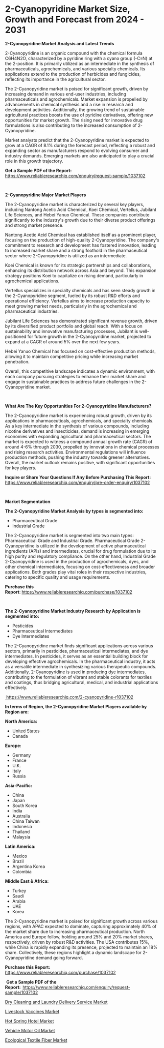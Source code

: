 <p><h1>2-Cyanopyridine Market Size, Growth and Forecast from 2024 - 2031</h1></p><p><strong>2-Cyanopyridine Market Analysis and Latest Trends</strong></p>
<p><p>2-Cyanopyridine is an organic compound with the chemical formula C6H4N2O, characterized by a pyridine ring with a cyano group (-C≡N) at the 2-position. It is primarily utilized as an intermediate in the synthesis of pharmaceuticals, agrochemicals, and various specialty chemicals. Its applications extend to the production of herbicides and fungicides, reflecting its importance in the agricultural sector.</p><p>The 2-Cyanopyridine market is poised for significant growth, driven by increasing demand in various end-user industries, including pharmaceuticals and agrochemicals. Market expansion is propelled by advancements in chemical synthesis and a rise in research and development activities. Additionally, the growing trend of sustainable agricultural practices boosts the use of pyridine derivatives, offering new opportunities for market growth. The rising need for innovative drug formulations is also contributing to the increased consumption of 2-Cyanopyridine. </p><p>Market analysts predict that the 2-Cyanopyridine market is expected to grow at a CAGR of 8.1% during the forecast period, reflecting a robust and expanding sector as manufacturers respond to evolving consumer and industry demands. Emerging markets are also anticipated to play a crucial role in this growth trajectory.</p></p>
<p><strong>Get a Sample PDF of the Report:&nbsp;</strong> <a href="https://www.reliableresearchiq.com/enquiry/request-sample/1037102?utm_campaign=123&utm_medium=2&utm_source=Github&utm_content=ia&utm_term=05122024&utm_id=2-cyanopyridine">https://www.reliableresearchiq.com/enquiry/request-sample/1037102</a></p>
<p>&nbsp;</p>
<p><strong>2-Cyanopyridine Major Market Players</strong></p>
<p><p>The 2-Cyanopyridine market is characterized by several key players, including Nantong Acetic Acid Chemical, Koei Chemical, Vertellus, Jubilant Life Sciences, and Hebei Yanuo Chemical. These companies contribute significantly to the industry's growth due to their diverse product offerings and strong market presence.</p><p>Nantong Acetic Acid Chemical has established itself as a prominent player, focusing on the production of high-quality 2-Cyanopyridine. The company's commitment to research and development has fostered innovation, leading to increased market share and a strong foothold in the pharmaceutical sector where 2-Cyanopyridine is utilized as an intermediate.</p><p>Koei Chemical is known for its strategic partnerships and collaborations, enhancing its distribution network across Asia and beyond. This expansion strategy positions Koei to capitalize on rising demand, particularly in agrochemical applications.</p><p>Vertellus specializes in specialty chemicals and has seen steady growth in the 2-Cyanopyridine segment, fueled by its robust R&D efforts and operational efficiency. Vertellus aims to increase production capacity to meet growing market needs, particularly in the agrochemical and pharmaceutical industries.</p><p>Jubilant Life Sciences has demonstrated significant revenue growth, driven by its diversified product portfolio and global reach. With a focus on sustainability and innovative manufacturing processes, Jubilant is well-positioned for future growth in the 2-Cyanopyridine market, projected to expand at a CAGR of around 5% over the next few years.</p><p>Hebei Yanuo Chemical has focused on cost-effective production methods, allowing it to maintain competitive pricing while increasing market penetration.</p><p>Overall, this competitive landscape indicates a dynamic environment, with each company pursuing strategies to enhance their market share and engage in sustainable practices to address future challenges in the 2-Cyanopyridine market.</p></p>
<p>&nbsp;</p>
<p><strong>What Are The Key Opportunities For 2-Cyanopyridine Manufacturers?</strong></p>
<p><p>The 2-Cyanopyridine market is experiencing robust growth, driven by its applications in pharmaceuticals, agrochemicals, and specialty chemicals. As a key intermediate in the synthesis of various compounds, including nicotine derivatives and insecticides, demand is increasing in emerging economies with expanding agricultural and pharmaceutical sectors. The market is expected to witness a compound annual growth rate (CAGR) of around 4-6% through 2030, propelled by innovations in chemical processes and rising research activities. Environmental regulations will influence production methods, pushing the industry towards greener alternatives. Overall, the market outlook remains positive, with significant opportunities for key players.</p></p>
<p><strong>Inquire or Share Your Questions If Any Before Purchasing This Report:</strong> <a href="https://www.reliableresearchiq.com/enquiry/pre-order-enquiry/1037102?utm_campaign=123&utm_medium=2&utm_source=Github&utm_content=ia&utm_term=05122024&utm_id=2-cyanopyridine">https://www.reliableresearchiq.com/enquiry/pre-order-enquiry/1037102</a></p>
<p>&nbsp;</p>
<p><strong>Market Segmentation</strong></p>
<p><strong>The 2-Cyanopyridine Market Analysis by types is segmented into:</strong></p>
<p><ul><li>Pharmaceutical Grade</li><li>Industrial Grade</li></ul></p>
<p><p>The 2-Cyanopyridine market is segmented into two main types: Pharmaceutical Grade and Industrial Grade. Pharmaceutical Grade 2-Cyanopyridine is utilized in the development of active pharmaceutical ingredients (APIs) and intermediates, crucial for drug formulation due to its high purity and regulatory compliance. On the other hand, Industrial Grade 2-Cyanopyridine is used in the production of agrochemicals, dyes, and other chemical intermediates, focusing on cost-effectiveness and broader applications. Both grades play vital roles in their respective industries, catering to specific quality and usage requirements.</p></p>
<p><strong>Purchase this Report:&nbsp;</strong><a href="https://www.reliableresearchiq.com/purchase/1037102?utm_campaign=123&utm_medium=2&utm_source=Github&utm_content=ia&utm_term=05122024&utm_id=2-cyanopyridine">https://www.reliableresearchiq.com/purchase/1037102</a></p>
<p>&nbsp;</p>
<p><strong>The 2-Cyanopyridine Market Industry Research by Application is segmented into:</strong></p>
<p><ul><li>Pesticides</li><li>Pharmaceutical Intermediates</li><li>Dye Intermediates</li></ul></p>
<p><p>The 2-Cyanopyridine market finds significant applications across various sectors, primarily in pesticides, pharmaceutical intermediates, and dye intermediates. In pesticides, it serves as an essential building block for developing effective agrochemicals. In the pharmaceutical industry, it acts as a versatile intermediate in synthesizing various therapeutic compounds. Additionally, 2-Cyanopyridine is used in producing dye intermediates, contributing to the formulation of vibrant and stable colorants for textiles and coatings, thus bridging agricultural, medical, and industrial applications effectively.</p></p>
<p><a href="https://www.reliableresearchiq.com/2-cyanopyridine-r1037102?utm_campaign=123&utm_medium=2&utm_source=Github&utm_content=ia&utm_term=05122024&utm_id=2-cyanopyridine">&nbsp;https://www.reliableresearchiq.com/2-cyanopyridine-r1037102</a></p>
<p><strong>In terms of Region, the 2-Cyanopyridine Market Players available by Region are:</strong></p>
<p>
    <p> <strong> North America: </strong>
        <ul>
            <li>United States</li>
            <li>Canada</li>
        </ul>
        </p> 
    <p> <strong> Europe: </strong>
        <ul>
            <li>Germany</li>
            <li>France</li>
            <li>U.K.</li>
            <li>Italy</li>
            <li>Russia</li>
        </ul>
        </p> 
    <p> <strong> Asia-Pacific: </strong>
        <ul>
            <li>China</li>
            <li>Japan</li>
            <li>South Korea</li>
            <li>India</li>
            <li>Australia</li>
            <li>China Taiwan</li>
            <li>Indonesia</li>
            <li>Thailand</li>
            <li>Malaysia</li>
        </ul>
        </p> 
    <p> <strong> Latin America: </strong>
        <ul>
            <li>Mexico</li>
            <li>Brazil</li>
            <li>Argentina Korea</li>
            <li>Colombia</li>
        </ul>
        </p> 
    <p> <strong> Middle East & Africa: </strong>
        <ul>
            <li>Turkey</li>
            <li>Saudi</li>
            <li>Arabia</li>
            <li>UAE</li>
            <li>Korea</li>
        </ul>
    </p>
    </p>
<p><p>The 2-Cyanopyridine market is poised for significant growth across various regions, with APAC expected to dominate, capturing approximately 40% of the market share due to increasing pharmaceutical production. North America and Europe follow, holding around 25% and 20% market shares, respectively, driven by robust R&D activities. The USA contributes 15%, while China is rapidly expanding its presence, projected to maintain an 18% share. Collectively, these regions highlight a dynamic landscape for 2-Cyanopyridine demand going forward.</p></p>
<p><strong>Purchase this Report: </strong><a href="https://www.reliableresearchiq.com/purchase/1037102?utm_campaign=123&utm_medium=2&utm_source=Github&utm_content=ia&utm_term=05122024&utm_id=2-cyanopyridine">https://www.reliableresearchiq.com/purchase/1037102</a></p>
<p>&nbsp;<strong>Get a Sample PDF of the Report:&nbsp;&nbsp;</strong><a href="https://www.reliableresearchiq.com/enquiry/request-sample/1037102?utm_campaign=123&utm_medium=2&utm_source=Github&utm_content=ia&utm_term=05122024&utm_id=2-cyanopyridine">https://www.reliableresearchiq.com/enquiry/request-sample/1037102</a></p>
<p><strong></strong></p>
<p><p><a href="https://www.linkedin.com/pulse/comprehensive-study-dry-cleaning-laundry-delivery-service-market-gdh9e?utm_campaign=123&utm_medium=2&utm_source=Github&utm_content=ia&utm_term=05122024&utm_id=2-cyanopyridine">Dry Cleaning and Laundry Delivery Service Market</a></p><p><a href="https://www.linkedin.com/pulse/livestock-vaccines-market-outlook-share-analysis-growth-kjewe?utm_campaign=123&utm_medium=2&utm_source=Github&utm_content=ia&utm_term=05122024&utm_id=2-cyanopyridine">Livestock Vaccines Market</a></p><p><a href="https://www.linkedin.com/pulse/north-americas-hot-spring-hotel-market-size-share-trends-forecast-ho4xe?utm_campaign=123&utm_medium=2&utm_source=Github&utm_content=ia&utm_term=05122024&utm_id=2-cyanopyridine">Hot Spring Hotel Market</a></p><p><a href="https://issuu.com/reportprime-2/docs/vehicle-motor-oil-market-size-2030.pptx?utm_campaign=123&utm_medium=2&utm_source=Github&utm_content=ia&utm_term=05122024&utm_id=2-cyanopyridine">Vehicle Motor Oil Market</a></p><p><a href="https://issuu.com/reportprime-2/docs/ecological-textile-fiber-market-size-2030.pptx?utm_campaign=123&utm_medium=2&utm_source=Github&utm_content=ia&utm_term=05122024&utm_id=2-cyanopyridine">Ecological Textile Fiber Market</a></p></p>